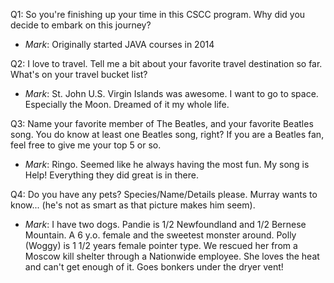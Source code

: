 Q1: So you're finishing up your time in this CSCC program. Why did you decide to embark on this journey?

 * _Mark_: Originally started JAVA courses in 2014 

Q2: I love to travel. Tell me a bit about your favorite travel destination so far. What's on your travel bucket list?

 * _Mark_: St. John U.S. Virgin Islands was awesome.  I want to go to space.  Especially the Moon.  Dreamed of it my whole life.

Q3: Name your favorite member of The Beatles, and your favorite Beatles song. You do know at least one Beatles song, right? If you are a Beatles fan, feel free to give me your top 5 or so.

 * _Mark_: Ringo. Seemed like he always having the most fun.  My song is Help!  Everything they did great is in there.

Q4: Do you have any pets? Species/Name/Details please. Murray wants to know... (he's not as smart as that picture makes him seem).

 * _Mark_: I have two dogs. Pandie is 1/2 Newfoundland and 1/2 Bernese Mountain. A 6 y.o. female and the sweetest monster around.  Polly (Woggy) is 1 1/2 years female pointer type.  We rescued her from a Moscow kill shelter through a Nationwide employee.  She loves the heat and can't get enough of it.  Goes bonkers under the dryer vent!